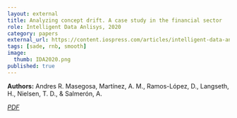```yaml
---
layout: external
title: Analyzing concept drift. A case study in the financial sector
role: Intelligent Data Anlisys, 2020
category: papers
external_url: https://content.iospress.com/articles/intelligent-data-analysis/ida194515
tags: [sade, rnb, smooth]
image:
  thumb: IDA2020.png
published: true
---
```


**Authors:** Andres R. Masegosa, Martínez, A. M., Ramos-López, D., Langseth, H., Nielsen, T. D., & Salmerón, A.


<!--

We present a novel analysis of the expected risk of weighted majority vote in multiclass classification. The analysis takes correlation of predictions by ensemble members into account and provides a bound that is amenable to efficient minimization, which yields improved weighting for the majority vote. We also provide a specialized version of our bound for binary classification, which allows to exploit additional unlabeled data for tighter risk estimation. In experiments, we apply the bound to improve weighting of trees in random forests and show that, in contrast to the commonly used first order bound, minimization of the new bound typically does not lead to degradation of the test error of the ensemble.


Masegosa, A. R., Martínez, A. M., Ramos-López, D., Langseth, H., Nielsen, T. D., & Salmerón, A. (2020). Analyzing concept drift: A case study in the financial sector. Intelligent Data Analysis, 24(3), 665-688.

-->
<a href="https://content.iospress.com/articles/intelligent-data-analysis/ida194515"><i class="fa fa-file-pdf-o" aria-hidden="true"> PDF</i></a> 
